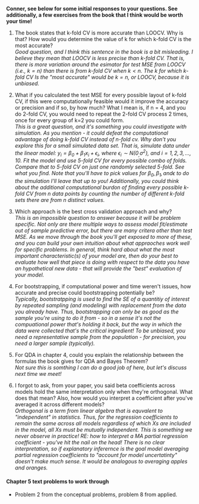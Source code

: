 __Conner, see below for some initial responses to your questions. See additionally, a few exercises from the book that I think would be worth your time!__

1. The book states that k-fold CV is more accurate than LOOCV. Why is that? How would you determine the value of k for which k-fold CV is the most accurate?    
_Good question, and I think this sentence in the book is a bit misleading. I believe they mean that LOOCV is less precise than k-fold CV. That is, there is more variation around the esimator for test MSE from LOOCV (i.e., $k = n$) than there is from k-fold CV when $k < n$. The $k$ for which k-fold CV Is the "most accurate" would be $k = n$, or LOOCV, because it is unbiased._

2. What if you calculated the test MSE for every possible layout of k-fold CV, if this were computationally feasible would it improve the accuracy or precision and if so, by how much? What I mean is, if n = 4, and you do 2-fold CV, you would need to repeat the 2-fold CV process 2 times, once for every group of k=2 you could form.    
_This is a great question, and it's something you could investigate with simulation. As you mention - it could defeat the computational advantage of doing $k$-fold CV instead of $n$-fold cv. Why don't you explore this for a small simulated data set. That is, simulate data under the linear model: $y_i = \beta_0 + \beta_1x_i + \epsilon_i$, where $\epsilon_i \sim N(0_, \sigma^2)$, and $i = 1,2,3,...,10$. Fit the model and use 5-fold CV for every possible combo of folds. Compare that to 5-fold CV on just one randomly selected 5-fold. See what you find. Note that you'll have to pick values for $\beta_0, \beta_1, and \epsilon$ to do the simulation I'll leave that up to you! Additionally, you could think about the additional computational burdon of finding every possible $k$-fold CV from $n$ data points by counting the number of different $k$-fold sets there are from $n$ distinct values._


3. Which approach is the best cross validation approach and why?    
_This is an impossible question to answer because it will be problem specific. Not only are there multiple ways to assess model fit/estimate out of sample predictive error, but there are many critera other than test $MSE$. As we move through the book you'll get exposed to more of these, and you can build your own intuition about what appraoches work well for specific problems. In general, think hard about what the most important characteristic(s) of your model are, then do your best to evaluate how well that piece is doing with respect to the data you have an hypothetical new data - that will provide the "best" evaluation of your model._

4. For bootstrapping, if computational power and time weren't issues, how accurate and precise could bootstrapping potentially be?    
_Typically, bootstratpping is used to find the SE of a quantitiy of interest by repeated sampling (and modeling) with replacement from the data you already have. Thus, bootstrapping can only be as good as the sample you're using to do it from - so in a sense it's not the compuational power that's holding it back, but the way in which the data were collected that's the critical ingredient! To be unbiased, you need a representative sample from the population - for precision, you need a larger sample (typically)._

5. For QDA in chapter 4, could you explain the relationship between the formulas the book gives for QDA and Bayes Theorem?    
_Not sure this is somthing I can do a good job of here, but let's discuss next time we meet!_ 

6. I forgot to ask, from your paper, you said beta coefficients across models hold the same interpretation only when they're orthogonal. What does that mean? Also, how would you interpret a coefficient after you've averaged it across different models?    
_Orthogonal is a term from linear algebra that is equvalent to "independent" in statistics. Thus, for the regression coefficients to remain the same across all models regardless of which Xs are included in the model, all Xs must be mutually independent. This is something we never observe in practice! RE: how to interpret a MA partial regression coefficient - you've hit the nail on the head! There is no clear interpretation, so if explanatory inferernce is the goal model averaging partial regression coefficients to "account for model uncertatinty" doesn't make much sense. It would be analogous to averaging apples and oranges._

#### Chapter 5 text problems to work through

- Problem 2 from the conceptual problems, problem 8 from applied. 